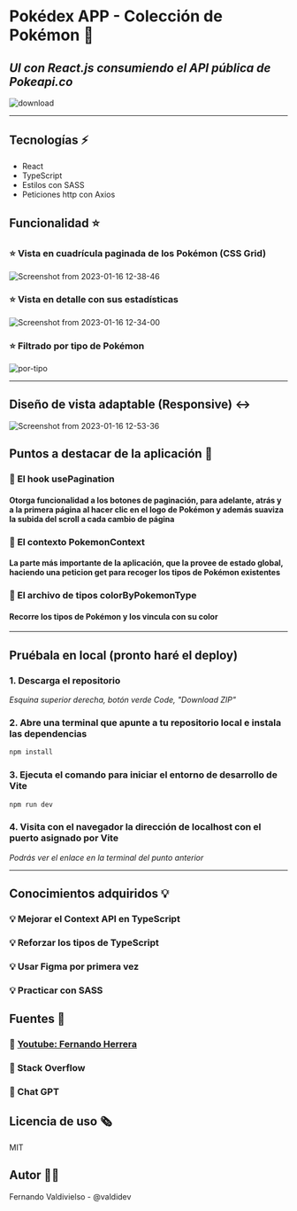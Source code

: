 # Pokédex APP - Colección de Pokémon :space_invader:
## _UI con React.js consumiendo el API pública de Pokeapi.co_
![download](https://user-images.githubusercontent.com/96445737/212669378-a699e1ae-b9bf-4b54-a3af-14c78b673511.png)
***
## Tecnologías :zap:
- React
- TypeScript 
- Estilos con SASS
- Peticiones http con Axios

## Funcionalidad :star:

### :star: Vista en cuadrícula paginada de los Pokémon (CSS Grid)
![Screenshot from 2023-01-16 12-38-46](https://user-images.githubusercontent.com/96445737/212669990-e495bcee-5b2b-4cdb-8a5e-d666bc0379cb.png)

### :star: Vista en detalle con sus estadísticas
![Screenshot from 2023-01-16 12-34-00](https://user-images.githubusercontent.com/96445737/212670212-1d0cb9f1-f08f-40ad-a98c-6ceb1880ba06.png)

### :star: Filtrado por tipo de Pokémon
![por-tipo](https://user-images.githubusercontent.com/96445737/212670897-f8573cf2-69b7-45b9-9a95-c8bf92731991.png)
***
## Diseño de vista adaptable (Responsive) :left_right_arrow:
![Screenshot from 2023-01-16 12-53-36](https://user-images.githubusercontent.com/96445737/212672640-56aa3ec6-6d0a-4d61-a359-23e73d8273fc.png)

## Puntos a destacar de la aplicación :rocket:
### :rocket: El hook usePagination
#### Otorga funcionalidad a los botones de paginación, para adelante, atrás y a la primera página al hacer clic en el logo de Pokémon y además suaviza la subida del scroll a cada cambio de página
### :rocket: El contexto PokemonContext
#### La parte más importante de la aplicación, que la provee de estado global, haciendo una peticion get para recoger los tipos de Pokémon existentes
### :rocket: El archivo de tipos colorByPokemonType
#### Recorre los tipos de Pokémon y los vincula con su color
***

## Pruébala en local (pronto haré el deploy)
### 1. Descarga el repositorio

_Esquina superior derecha, botón verde Code, "Download ZIP"_


### 2. Abre una terminal que apunte a tu repositorio local e instala las dependencias
```sh
npm install
```
### 3. Ejecuta el comando para iniciar el entorno de desarrollo de Vite
```sh
npm run dev
```
### 4. Visita con el navegador la dirección de localhost con el puerto asignado por Vite
_Podrás ver el enlace en la terminal del punto anterior_
***

## Conocimientos adquiridos :bulb:
### :bulb: Mejorar el Context API en TypeScript
### :bulb: Reforzar los tipos de TypeScript
### :bulb: Usar Figma por primera vez
### :bulb: Practicar con SASS

## Fuentes :book:
### :book: [Youtube: Fernando Herrera](https://www.youtube.com/watch?v=8HE657KssxE)
### :book: Stack Overflow
### :book: Chat GPT

## Licencia de uso :newspaper_roll:
MIT

## Autor :man_technologist:
Fernando Valdivielso - @valdidev
